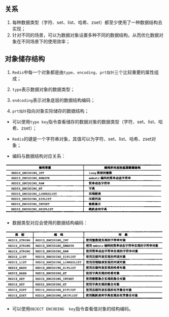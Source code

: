 ## 关系

1. 每种数据类型（字符、set、list、哈希、zset）都至少使用了一种数据结构去实现；
2. 针对不同的场景，可以为数据对象设置多种不同的数据结构，从而优化数据对象在不同场景下的使用效率；

## 对象储存结构

1. `Redis`中每一个对象都是由`type`、`encoding`、`prt指针`三个比较重要的属性组成；

2. `type`表示数据对象的数据类型；
3. `endcoding`表示对象底层的数据结构编码；
4. `prt指针`指向对象实际储存的数据结构；

- 可以使用`type key`指令查看储存的数据对象的数据类型（字符、set、list、哈希、zset）；
- `Redis`的键是一个字符串对象，其值可以为字符、set、list、哈希、zset对象；

- 编码与数据结构对应关系：

![img](img/1120165-20180529083236432-1997988837.png)

- 数据类型对应会使用的数据结构编码：

![img](img/1120165-20180529083343934-438384530.png)

- 可以使用`OBJECT ENCODING  key`指令查看值对象的结构编码。